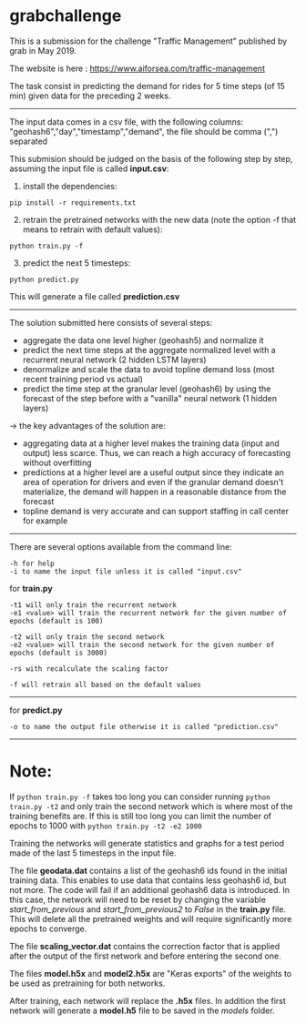 # grabchallenge

This is a submission for the challenge "Traffic Management" published by grab in May 2019.

The website is here : https://www.aiforsea.com/traffic-management

The task consist in predicting the demand for rides for 5 time steps (of 15 min) given data for the preceding 2 weeks.

-------

The input data comes in a csv file, with the following columns: "geohash6","day","timestamp","demand", the file should be comma (",") separated

This submision should be judged on the basis of the following step by step, assuming the input file is called **input.csv**:

1) install the dependencies: 

`pip install -r requirements.txt`

2) retrain the pretrained networks with the new data (note the option -f that means to retrain with default values):

`python train.py -f`

3) predict the next 5 timesteps:

`python predict.py `

This will generate a file called **prediction.csv**

------

The solution submitted here consists of several steps:

* aggregate the data one level higher (geohash5) and normalize it
* predict the next time steps at the aggregate normalized level with a recurrent neural network (2 hidden LSTM layers)
* denormalize and scale the data to avoid topline demand loss (most recent training period vs actual)
* predict the time step at the granular level (geohash6) by using the forecast of the step before with a "vanilla" neural network (1 hidden layers)

-> the key advantages of the solution are:
* aggregating data at a higher level makes the training data (input and output) less scarce. Thus, we can reach a high accuracy of forecasting without overfitting
* predictions at a higher level are a useful output since they indicate an area of operation for drivers and even if the granular demand doesn't materialize, the demand will happen in a reasonable distance from the forecast
* topline demand is very accurate and can support staffing in call center for example

------

There are several options available from the command line:

``` 
-h for help 
-i to name the input file unless it is called "input.csv"
```

for **train.py**
```
-t1 will only train the recurrent network
-e1 <value> will train the recurrent network for the given number of epochs (default is 100)

-t2 will only train the second network
-e2 <value> will train the second network for the given number of epochs (default is 3000)

-rs with recalculate the scaling factor

-f will retrain all based on the default values

```
-----
for **predict.py**

```
-o to name the output file otherwise it is called "prediction.csv"
```

----
# Note:

If `python train.py -f` takes too long you can consider running `python train.py -t2` and only train the second network which is where most of the training benefits are. If this is still too long you can limit the number of epochs to 1000 with `python train.py -t2 -e2 1000`

Training the networks will generate statistics and graphs for a test period made of the last 5 timesteps in the input file.

The file **geodata.dat** contains a list of the geohash6 ids found in the initial training data. This enables to use data that contains less geohash6 id, but not more. The code will fail if an additional geohash6 data is introduced. In this case, the network will need to be reset by changing the variable *start_from_previous* and *start_from_previous2* to *False* in the **train.py** file. This will delete all the pretrained weights and will require significantly more epochs to converge.

The file **scaling_vector.dat** contains the correction factor that is applied after the output of the first network and before entering the second one.

The files **model.h5x** and **model2.h5x** are "Keras exports" of the weights to be used as pretraining for both networks.

After training, each network will replace the **.h5x** files. In addition the first network will generate a **model.h5** file to be saved in the *models* folder.




